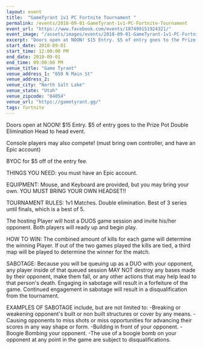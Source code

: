 ```yaml
---
layout: event
title:  "GameTyrant 1v1 PC Fortnite Tournament "
permalink: /events/2018-09-01-GameTyrant-1v1-PC-Fortnite-Tournament
event_url: "https://www.facebook.com/events/187499151924321/"
event_image: "/assets/images/events/2018-09-01-GameTyrant-1v1-PC-Fortnite-Tournament.jpg"
excerpt: "Doors open at NOON! $15 Entry. $5 of entry goes to the Prize Pot Double Elimination Head to head event."
start_date: 2018-09-01
start_time: 12:00:00 PM
end_date: 2018-09-01
end_time: 09:00:00 PM
venue_title: "Game Tyrant"
venue_address_1: "650 N Main St"
venue_address_2:
venue_city: "North Salt Lake"
venue_state: "Utah"
venue_zipcode: "84054"
venue_url: "https://gametyrant.gg/"
tags: fortnite
---
```


Doors open at NOON! $15 Entry. $5 of entry goes to the Prize Pot
Double Elimination Head to head event. 

Console players may also compete! (must bring own controller, and have an Epic account)

BYOC for $5 off of the entry fee. 

THINGS YOU NEED: you must have an Epic account. 

EQUIPMENT: Mouse, and Keyboard are provided, but you may bring your own. YOU MUST BRING YOUR OWN HEADSET!!

TOURNAMENT RULES:
1v1 Matches. Double elimination. Best of 3 series until finals, which is a best of 5.

The hosting Player will host a DUOS game session and invite his/her opponent. Both players will ready up and begin play. 

HOW TO WIN: The combined amount of kills for each game will determine the winning Player. If out of the two games played the kills are tied, a third map will be played to determine the winner for the match.

SABOTAGE:
Because you will be queuing up as a DUO with your opponent, any player inside of that queued session MAY NOT destroy any bases made by their opponent, make them fall, or any other actions that may help lead to that person's death. Engaging in sabotage will result in a forfeiture of the game. Continued engagement in sabotage will result in a disqualification from the tournament.

EXAMPLES OF SABOTAGE include, but are not limited to:
-Breaking or weakening opponent's built or non built structures or cover by any means.
-Causing opponents to miss shots or miss opportunities for advancing their scores in any way shape or form.
-Building in front of your opponent.
-Boogie Bombing your opponent.
-The use of a boogie bomb on your opponent at any point in the game are subject to disqualifications.